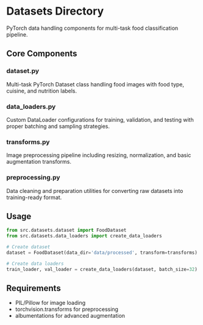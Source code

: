 # Datasets Directory

PyTorch data handling components for multi-task food classification pipeline.

## Core Components

### dataset.py
Multi-task PyTorch Dataset class handling food images with food type, cuisine, and nutrition labels.

### data_loaders.py
Custom DataLoader configurations for training, validation, and testing with proper batching and sampling strategies.

### transforms.py
Image preprocessing pipeline including resizing, normalization, and basic augmentation transforms.

### preprocessing.py
Data cleaning and preparation utilities for converting raw datasets into training-ready format.

## Usage

```python
from src.datasets.dataset import FoodDataset
from src.datasets.data_loaders import create_data_loaders

# Create dataset
dataset = FoodDataset(data_dir='data/processed', transform=transforms)

# Create data loaders
train_loader, val_loader = create_data_loaders(dataset, batch_size=32)
```

## Requirements

- PIL/Pillow for image loading
- torchvision.transforms for preprocessing
- albumentations for advanced augmentation